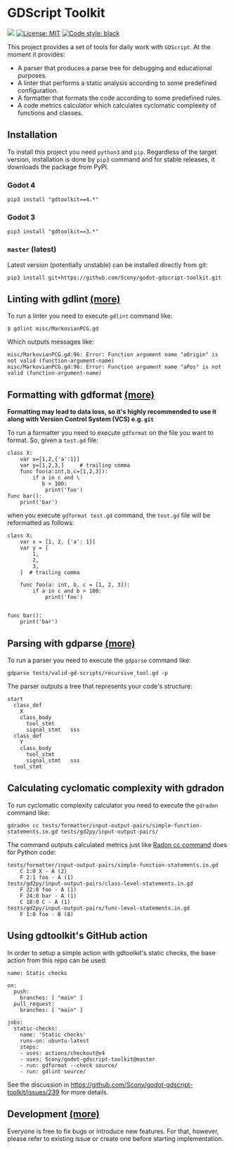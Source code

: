 # GDScript Toolkit
[![](https://github.com/Scony/godot-gdscript-toolkit/workflows/Tests/badge.svg?branch=master)](https://github.com/Scony/godot-gdscript-toolkit/actions)
[![License: MIT](https://img.shields.io/badge/License-MIT-yellow.svg)](https://opensource.org/licenses/MIT)
[![Code style: black](https://img.shields.io/badge/code%20style-black-000000.svg)](https://github.com/psf/black)

This project provides a set of tools for daily work with `GDScript`. At the moment it provides:

- A parser that produces a parse tree for debugging and educational purposes.
- A linter that performs a static analysis according to some predefined configuration.
- A formatter that formats the code according to some predefined rules.
- A code metrics calculator which calculates cyclomatic complexity of functions and classes.

## Installation

To install this project you need `python3` and `pip`.
Regardless of the target version, installation is done by `pip3` command and for stable releases, it downloads the package from PyPI.

### Godot 4

```
pip3 install "gdtoolkit==4.*"
```

### Godot 3

```
pip3 install "gdtoolkit==3.*"
```

### `master` (latest)

Latest version (potentially unstable) can be installed directly from git:
```
pip3 install git+https://github.com/Scony/godot-gdscript-toolkit.git
```

## Linting with gdlint [(more)](https://github.com/Scony/godot-gdscript-toolkit/wiki/3.-Linter)

To run a linter you need to execute `gdlint` command like:

```
$ gdlint misc/MarkovianPCG.gd
```

Which outputs messages like:

```
misc/MarkovianPCG.gd:96: Error: Function argument name "aOrigin" is not valid (function-argument-name)
misc/MarkovianPCG.gd:96: Error: Function argument name "aPos" is not valid (function-argument-name)
```

## Formatting with gdformat [(more)](https://github.com/Scony/godot-gdscript-toolkit/wiki/4.-Formatter)

**Formatting may lead to data loss, so it's highly recommended to use it along with Version Control System (VCS) e.g. `git`**

To run a formatter you need to execute `gdformat` on the file you want to format. So, given a `test.gd` file:

```
class X:
	var x=[1,2,{'a':1}]
	var y=[1,2,3,]     # trailing comma
	func foo(a:int,b,c=[1,2,3]):
		if a in c and \
		   b > 100:
			print('foo')
func bar():
	print('bar')
```

when you execute `gdformat test.gd` command, the `test.gd` file will be reformatted as follows:

```
class X:
	var x = [1, 2, {'a': 1}]
	var y = [
		1,
		2,
		3,
	]  # trailing comma

	func foo(a: int, b, c = [1, 2, 3]):
		if a in c and b > 100:
			print('foo')


func bar():
	print('bar')
```

## Parsing with gdparse [(more)](https://github.com/Scony/godot-gdscript-toolkit/wiki/2.-Parser)

To run a parser you need to execute the `gdparse` command like:

```
gdparse tests/valid-gd-scripts/recursive_tool.gd -p
```

The parser outputs a tree that represents your code's structure:

```
start
  class_def
    X
    class_body
      tool_stmt
      signal_stmt	sss
  class_def
    Y
    class_body
      tool_stmt
      signal_stmt	sss
  tool_stmt
```

## Calculating cyclomatic complexity with gdradon

To run cyclomatic complexity calculator you need to execute the `gdradon` command like:

```
gdradon cc tests/formatter/input-output-pairs/simple-function-statements.in.gd tests/gd2py/input-output-pairs/
```

The command outputs calculated metrics just like [Radon cc command](https://radon.readthedocs.io/en/latest/commandline.html#the-cc-command) does for Python code:
```
tests/formatter/input-output-pairs/simple-function-statements.in.gd
    C 1:0 X - A (2)
    F 2:1 foo - A (1)
tests/gd2py/input-output-pairs/class-level-statements.in.gd
    F 22:0 foo - A (1)
    F 24:0 bar - A (1)
    C 18:0 C - A (1)
tests/gd2py/input-output-pairs/func-level-statements.in.gd
    F 1:0 foo - B (8)
```

## Using gdtoolkit's GitHub action

In order to setup a simple action with gdtoolkit's static checks, the base action from this repo can be used:

```
name: Static checks

on:
  push:
    branches: [ "main" ]
  pull_request:
    branches: [ "main" ]

jobs:
  static-checks:
    name: 'Static checks'
    runs-on: ubuntu-latest
    steps:
    - uses: actions/checkout@v4
    - uses: Scony/godot-gdscript-toolkit@master
    - run: gdformat --check source/
    - run: gdlint source/
```

See the discussion in https://github.com/Scony/godot-gdscript-toolkit/issues/239 for more details.

## Development [(more)](https://github.com/Scony/godot-gdscript-toolkit/wiki/5.-Development)

Everyone is free to fix bugs or introduce new features. For that, however, please refer to existing issue or create one before starting implementation.
